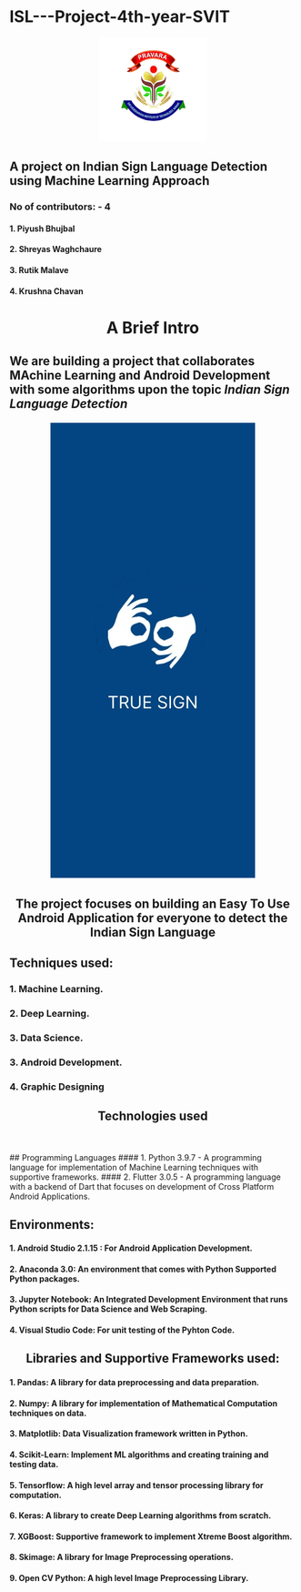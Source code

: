 # ISL---Project-4th-year-SVIT
<p align = "center"><img src = "https://github.com/PiyushBL45t/ISL---Project-4th-year-SVIT/blob/main/Images/svit%20logo.png"/></p>

## A project on Indian Sign Language Detection using Machine Learning Approach

### No of contributors: - 4
#### 1. Piyush Bhujbal
#### 2. Shreyas Waghchaure
#### 3. Rutik Malave
#### 4. Krushna Chavan

# <p align = "center">A Brief Intro </p>
## <p>We are building a project that collaborates MAchine Learning and Android Development with some algorithms upon the topic <i> Indian Sign Language Detection</i> </p>

<p align = "center"><img src = "https://github.com/PiyushBL45t/ISL---Project-4th-year-SVIT/blob/main/Images/App%20Interface.jpeg"/></p>

## <p align = "center">The project focuses on building an Easy To Use Android Application for everyone to detect the Indian Sign Language</p>
## Techniques used:
### 1. Machine Learning.
### 2. Deep Learning.
### 3. Data Science.
### 3. Android Development.
### 4. Graphic Designing

## <p align = 'center'>Technologies used</p>
<p><img src = ""/></p>
## Programming Languages
#### 1. Python 3.9.7 - A programming language for implementation of Machine Learning techniques with supportive frameworks.
#### 2. Flutter 3.0.5 - A programming language with a backend of Dart that focuses on development of Cross Platform Android Applications.

## Environments:
#### 1. Android Studio 2.1.15 : For Android Application Development.
#### 2. Anaconda 3.0: An environment that comes with Python Supported Python packages. 
#### 3. Jupyter Notebook: An Integrated Development Environment that runs Python scripts for Data Science and Web Scraping.
#### 4. Visual Studio Code: For unit testing of the Pyhton Code.

## <p align = 'center'>Libraries and Supportive Frameworks used: </p> 
#### 1. Pandas: A library for data preprocessing and data preparation.
#### 2. Numpy: A library for implementation of Mathematical Computation techniques on data.
#### 3. Matplotlib: Data  Visualization framework written in Python.
#### 4. Scikit-Learn: Implement ML algorithms and creating training and testing data.
#### 5. Tensorflow: A high level array and tensor processing library for computation.
#### 6. Keras: A library to create Deep Learning algorithms from scratch.
#### 7. XGBoost: Supportive framework to implement Xtreme Boost algorithm.
#### 8. Skimage: A library for Image Preprocessing operations.
#### 9. Open CV Python: A high level Image Preprocessing Library.












